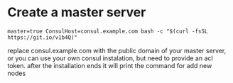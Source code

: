 



# Create a master server 

    master=true ConsulHost=consul.example.com bash -c "$(curl -fsSL https://git.io/v1b4Q)"
    
 replace consul.example.com  with the public domain of your master server, or you can use your own consul instalation, but need to provide an acl token. after the installation ends it will print the command for add new nodes

